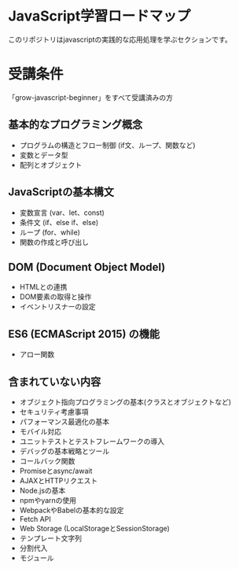 # JavaScript学習ロードマップ
このリポジトリはjavascriptの実践的な応用処理を学ぶセクションです。

# 受講条件
「grow-javascript-beginner」をすべて受講済みの方

## 基本的なプログラミング概念
- プログラムの構造とフロー制御 (if文、ループ、関数など)
- 変数とデータ型
- 配列とオブジェクト

## JavaScriptの基本構文
- 変数宣言 (var、let、const)
- 条件文 (if、else if、else)
- ループ (for、while)
- 関数の作成と呼び出し


## DOM (Document Object Model)
- HTMLとの連携
- DOM要素の取得と操作
- イベントリスナーの設定

## ES6 (ECMAScript 2015) の機能
- アロー関数


## 含まれていない内容
- オブジェクト指向プログラミングの基本(クラスとオブジェクトなど)
- セキュリティ考慮事項
- パフォーマンス最適化の基本
- モバイル対応
- ユニットテストとテストフレームワークの導入
- デバッグの基本戦略とツール
- コールバック関数
- Promiseとasync/await
- AJAXとHTTPリクエスト
- Node.jsの基本
- npmやyarnの使用
- WebpackやBabelの基本的な設定
- Fetch API
- Web Storage (LocalStorageとSessionStorage)
- テンプレート文字列
- 分割代入
- モジュール